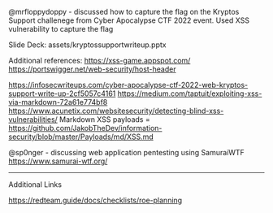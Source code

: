 @mrfloppydoppy - discussed how to capture the flag on the Kryptos Support challenege from Cyber Apocalypse CTF 2022 event. Used XSS vulnerability to capture the flag

Slide Deck: assets/kryptossupportwriteup.pptx

Additional references: 
https://xss-game.appspot.com/
https://portswigger.net/web-security/host-header


https://infosecwriteups.com/cyber-apocalypse-ctf-2022-web-kryptos-support-write-up-2cf5057c4161
https://medium.com/taptuit/exploiting-xss-via-markdown-72a61e774bf8
https://www.acunetix.com/websitesecurity/detecting-blind-xss-vulnerabilities/
Markdown XSS payloads = https://github.com/JakobTheDev/information-security/blob/master/Payloads/md/XSS.md


@sp0nger - discussing web application pentesting using SamuraiWTF
https://www.samurai-wtf.org/

---

Additional Links

https://redteam.guide/docs/checklists/roe-planning